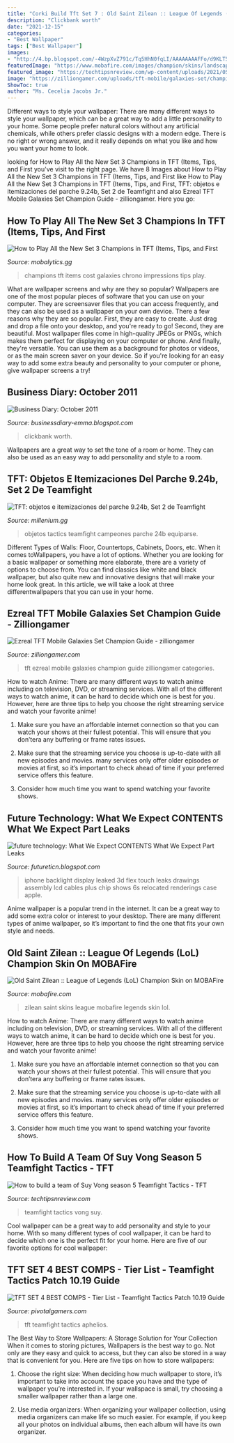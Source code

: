 ```yaml
---
title: "Corki Build Tft Set 7 : Old Saint Zilean :: League Of Legends (lol) Champion Skin On Mobafire"
description: "Clickbank worth"
date: "2021-12-15"
categories:
- "Best Wallpaper"
tags: ["Best Wallpaper"]
images:
- "http://4.bp.blogspot.com/-4WzpXvZ791c/Tq5HhN0fqLI/AAAAAAAAFFo/d9KLT5W1mZY/s320/Clickbank-Tips.png"
featuredImage: "https://www.mobafire.com/images/champion/skins/landscape/zilean-old-saint.jpg"
featured_image: "https://techtipsnreview.com/wp-content/uploads/2021/05/How-to-play-the-decline-of-season-5.jpg"
image: "https://zilliongamer.com/uploads/tft-mobile/galaxies-set/champions-featured/thumbs/ezreal-tft-mobile-galaxies-set-champion-guide-featured.jpg"
ShowToc: true
author: "Ms. Cecelia Jacobs Jr."
---
```



Different ways to style your wallpaper:
There are many different ways to style your wallpaper, which can be a great way to add a little personality to your home. Some people prefer natural colors without any artificial chemicals, while others prefer classic designs with a modern edge. There is no right or wrong answer, and it really depends on what you like and how you want your home to look.

	

		
looking for How to Play All the New Set 3 Champions in TFT (Items, Tips, and First you've visit to the right page. We have 8 Images about How to Play All the New Set 3 Champions in TFT (Items, Tips, and First like How to Play All the New Set 3 Champions in TFT (Items, Tips, and First, TFT: objetos e itemizaciones del parche 9.24b, Set 2 de Teamfight and also Ezreal TFT Mobile Galaxies Set Champion Guide - zilliongamer. Here you go:
		
    
## How To Play All The New Set 3 Champions In TFT (Items, Tips, And First

<img loading=lazy src="https://mobalytics.gg/wp-content/uploads/2020/03/image-3.png" onerror="this.onerror=null;this.src='https://tse1.mm.bing.net/th?id=OIP.p7cx4h7qz9IZLn__RXbDCAHaEP&amp;pid=15.1';" alt="How to Play All the New Set 3 Champions in TFT (Items, Tips, and First">

_Source: mobalytics.gg_

>champions tft items cost galaxies chrono impressions tips play. 

	

What are wallpaper screens and why are they so popular?
Wallpapers are one of the most popular pieces of software that you can use on your computer. They are screensaver files that you can access frequently, and they can also be used as a wallpaper on your own device. There a few reasons why they are so popular. First, they are easy to create. Just drag and drop a file onto your desktop, and you're ready to go! Second, they are beautiful. Most wallpaper files come in high-quality JPEGs or PNGs, which makes them perfect for displaying on your computer or phone. And finally, they're versatile. You can use them as a background for photos or videos, or as the main screen saver on your device. So if you're looking for an easy way to add some extra beauty and personality to your computer or phone, give wallpaper screens a try!

    
## Business Diary: October 2011

<img loading=lazy src="http://4.bp.blogspot.com/-4WzpXvZ791c/Tq5HhN0fqLI/AAAAAAAAFFo/d9KLT5W1mZY/s320/Clickbank-Tips.png" onerror="this.onerror=null;this.src='https://tse3.mm.bing.net/th?id=OIP.3O1qIlNnvXsODBoCNIeXgwAAAA&amp;pid=15.1';" alt="Business Diary: October 2011">

_Source: businessdiary-emma.blogspot.com_

>clickbank worth. 

	

Wallpapers are a great way to set the tone of a room or home. They can also be used as an easy way to add personality and style to a room.

    
## TFT: Objetos E Itemizaciones Del Parche 9.24b, Set 2 De Teamfight

<img loading=lazy src="https://static1.millenium.gg/articles/0/76/80/@/40968-objetos-article_m-1.jpg" onerror="this.onerror=null;this.src='https://tse1.mm.bing.net/th?id=OIP.mKfGTOY--Ww4mcTrEcu3ogHaHo&amp;pid=15.1';" alt="TFT: objetos e itemizaciones del parche 9.24b, Set 2 de Teamfight">

_Source: millenium.gg_

>objetos tactics teamfight campeones parche 24b equiparse. 

	

Different Types of Walls: Floor, Countertops, Cabinets, Doors, etc.
When it comes toWallpapers, you have a lot of options. Whether you are looking for a basic wallpaper or something more elaborate, there are a variety of options to choose from. You can find classics like white and black wallpaper, but also quite new and innovative designs that will make your home look great. In this article, we will take a look at three differentwallpapers that you can use in your home.

    
## Ezreal TFT Mobile Galaxies Set Champion Guide - Zilliongamer

<img loading=lazy src="https://zilliongamer.com/uploads/tft-mobile/galaxies-set/champions-featured/thumbs/ezreal-tft-mobile-galaxies-set-champion-guide-featured.jpg" onerror="this.onerror=null;this.src='https://tse4.mm.bing.net/th?id=OIP.BqLmFYrdP3J5-RIby6T-MwHaD2&amp;pid=15.1';" alt="Ezreal TFT Mobile Galaxies Set Champion Guide - zilliongamer">

_Source: zilliongamer.com_

>tft ezreal mobile galaxies champion guide zilliongamer categories. 

	

How to watch Anime: There are many different ways to watch anime including on television, DVD, or streaming services.
With all of the different ways to watch anime, it can be hard to decide which one is best for you. However, here are three tips to help you choose the right streaming service and watch your favorite anime!
1. Make sure you have an affordable internet connection so that you can watch your shows at their fullest potential. This will ensure that you don’tera any buffering or frame rates issues.

2. Make sure that the streaming service you choose is up-to-date with all new episodes and movies. many services only offer older episodes or movies at first, so it’s important to check ahead of time if your preferred service offers this feature.

3. Consider how much time you want to spend watching your favorite shows.

    
## Future Technology: What We Expect CONTENTS What We Expect Part Leaks

<img loading=lazy src="https://lh3.googleusercontent.com/proxy/UvfscBu4uPrRMYpWzhUpd0yxDsC-_VtX7Z-Otv9gEjZX7hum-uUcM6TLAZmLvikjIk7LoIWHQWI43bXmXZjkWm9yxQ2yPt6-0arWqFasOc-B52E74CmFxT4FpUnlp900i5xsuVlhAA=s0-d" onerror="this.onerror=null;this.src='https://tse1.mm.bing.net/th?id=OIP.sgufMzxTzPcKB7Z1Qc3i8QHaFC&amp;pid=15.1';" alt="future technology: What We Expect CONTENTS What We Expect Part Leaks">

_Source: futureticn.blogspot.com_

>iphone backlight display leaked 3d flex touch leaks drawings assembly lcd cables plus chip shows 6s relocated renderings case apple. 

	

Anime wallpaper is a popular trend in the internet. It can be a great way to add some extra color or interest to your desktop. There are many different types of anime wallpaper, so it’s important to find the one that fits your own style and needs.

    
## Old Saint Zilean :: League Of Legends (LoL) Champion Skin On MOBAFire

<img loading=lazy src="https://www.mobafire.com/images/champion/skins/landscape/zilean-old-saint.jpg" onerror="this.onerror=null;this.src='https://tse4.mm.bing.net/th?id=OIP.5T0L8esRo_-6_X9Hm_0vdgHaEX&amp;pid=15.1';" alt="Old Saint Zilean :: League of Legends (LoL) Champion Skin on MOBAFire">

_Source: mobafire.com_

>zilean saint skins league mobafire legends skin lol. 

	

How to watch Anime: There are many different ways to watch anime including on television, DVD, or streaming services.
With all of the different ways to watch anime, it can be hard to decide which one is best for you. However, here are three tips to help you choose the right streaming service and watch your favorite anime!
1. Make sure you have an affordable internet connection so that you can watch your shows at their fullest potential. This will ensure that you don’tera any buffering or frame rates issues.

2. Make sure that the streaming service you choose is up-to-date with all new episodes and movies. many services only offer older episodes or movies at first, so it’s important to check ahead of time if your preferred service offers this feature.

3. Consider how much time you want to spend watching your favorite shows.

    
## How To Build A Team Of Suy Vong Season 5 Teamfight Tactics - TFT

<img loading=lazy src="https://techtipsnreview.com/wp-content/uploads/2021/05/How-to-play-the-decline-of-season-5.jpg" onerror="this.onerror=null;this.src='https://tse3.mm.bing.net/th?id=OIP.znoYRY3ezSeN89OS1sSocQHaDU&amp;pid=15.1';" alt="How to build a team of Suy Vong season 5 Teamfight Tactics - TFT">

_Source: techtipsnreview.com_

>teamfight tactics vong suy. 

	

Cool wallpaper can be a great way to add personality and style to your home. With so many different types of cool wallpaper, it can be hard to decide which one is the perfect fit for your home. Here are five of our favorite options for cool wallpaper: 

    
## TFT SET 4 BEST COMPS - Tier List - Teamfight Tactics Patch 10.19 Guide

<img loading=lazy src="https://www.pivotalgamers.com/wp-content/uploads/2020/09/5-1.png" onerror="this.onerror=null;this.src='https://tse3.mm.bing.net/th?id=OIP.vF41xmgs3GU4HA0BuoE2ogHaEK&amp;pid=15.1';" alt="TFT SET 4 BEST COMPS - Tier List - Teamfight Tactics Patch 10.19 Guide">

_Source: pivotalgamers.com_

>tft teamfight tactics aphelios. 

	

The Best Way to Store Wallpapers: A Storage Solution for Your Collection
When it comes to storing pictures, Wallpapers is the best way to go. Not only are they easy and quick to access, but they can also be stored in a way that is convenient for you. Here are five tips on how to store wallpapers:
1) Choose the right size: When deciding how much wallpaper to store, it’s important to take into account the space you have and the type of wallpaper you’re interested in. If your wallspace is small, try choosing a smaller wallpaper rather than a large one.

2) Use media organizers: When organizing your wallpaper collection, using media organizers can make life so much easier. For example, if you keep all your photos on individual albums, then each album will have its own organizer.

